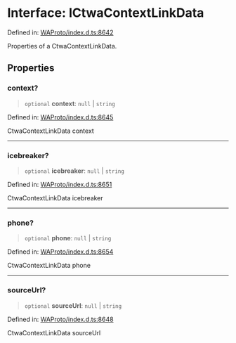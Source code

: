 # Interface: ICtwaContextLinkData

Defined in: [WAProto/index.d.ts:8642](https://github.com/Fokusdotid/bail/blob/0fe6346a5ff68a74eb71890335c982b44e2da604/WAProto/index.d.ts#L8642)

Properties of a CtwaContextLinkData.

## Properties

### context?

> `optional` **context**: `null` \| `string`

Defined in: [WAProto/index.d.ts:8645](https://github.com/Fokusdotid/bail/blob/0fe6346a5ff68a74eb71890335c982b44e2da604/WAProto/index.d.ts#L8645)

CtwaContextLinkData context

***

### icebreaker?

> `optional` **icebreaker**: `null` \| `string`

Defined in: [WAProto/index.d.ts:8651](https://github.com/Fokusdotid/bail/blob/0fe6346a5ff68a74eb71890335c982b44e2da604/WAProto/index.d.ts#L8651)

CtwaContextLinkData icebreaker

***

### phone?

> `optional` **phone**: `null` \| `string`

Defined in: [WAProto/index.d.ts:8654](https://github.com/Fokusdotid/bail/blob/0fe6346a5ff68a74eb71890335c982b44e2da604/WAProto/index.d.ts#L8654)

CtwaContextLinkData phone

***

### sourceUrl?

> `optional` **sourceUrl**: `null` \| `string`

Defined in: [WAProto/index.d.ts:8648](https://github.com/Fokusdotid/bail/blob/0fe6346a5ff68a74eb71890335c982b44e2da604/WAProto/index.d.ts#L8648)

CtwaContextLinkData sourceUrl
